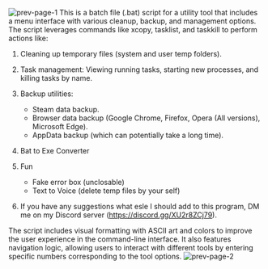 ![prev-page-1](https://github.com/user-attachments/assets/ced09fe9-91f4-494e-96ed-7a3d5a5271d2)
This is a batch file (.bat) script for a utility tool that includes a menu interface with various cleanup, backup, and management options. The script leverages commands like xcopy, tasklist, and taskkill to perform actions like:

  1. Cleaning up temporary files (system and user temp folders).
  2. Task management: Viewing running tasks, starting new processes, and killing tasks by name.
  3. Backup utilities:
       - Steam data backup.
       - Browser data backup (Google Chrome, Firefox, Opera (All versions), Microsoft Edge).
       - AppData backup (which can potentially take a long time).
  4. Bat to Exe Converter
  5. Fun
       - Fake error box (unclosable)
       - Text to Voice (delete temp files by your self)
    
  6. If you have any suggestions what esle I should add to this program, DM me on my Discord server (https://discord.gg/XU2r8ZCj79).

The script includes visual formatting with ASCII art and colors to improve the user experience in the command-line interface. It also features navigation logic, allowing users to interact with different tools by entering specific numbers corresponding to the tool options.
![prev-page-2](https://github.com/user-attachments/assets/acb46927-8c2d-4777-bf96-f65e90766aaa)
